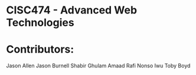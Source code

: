 # CISC474 - Advanced Web Technologies

# Contributors:
Jason Allen
Jason Burnell
Shabir Ghulam
Amaad Rafi
Nonso Iwu
Toby Boyd